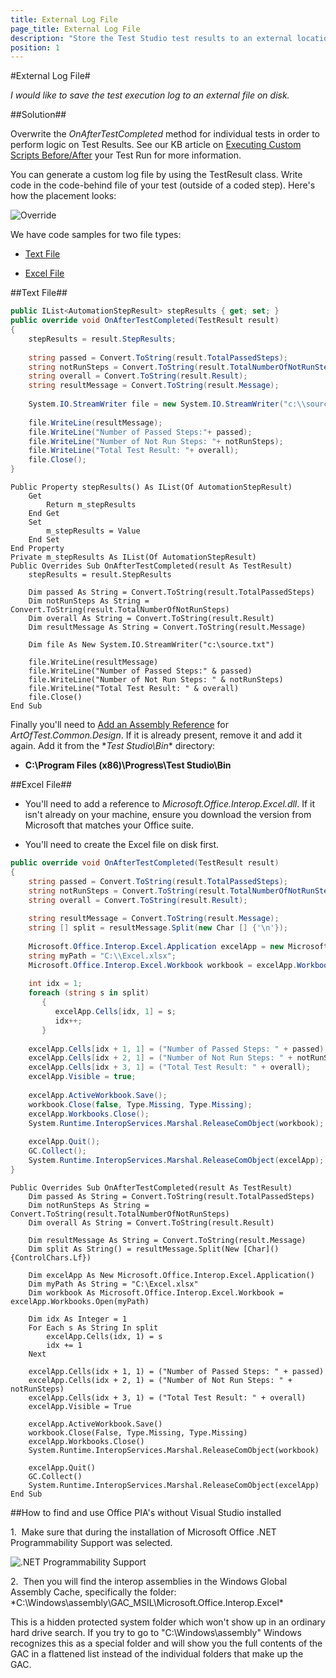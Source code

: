 ```yaml
---
title: External Log File
page_title: External Log File
description: "Store the Test Studio test results to an external location."
position: 1
---
```

#External Log File#

*I would like to save the test execution log to an external file on disk.*

##Solution##

Overwrite the *OnAfterTestCompleted* method for individual tests in order to perform logic on Test Results. See our KB article on <a href="/advanced-topics/coded-samples/general/custom-scripts-before-after" target="_blank">Executing Custom Scripts Before/After</a> your Test Run for more information.

You can generate a custom log file by using the TestResult class. Write code in the code-behind file of your test (outside of a coded step). Here's how the placement looks:

![Override][1]

[1]: /img/advanced-topics/coded-samples/general/external-log-file/fig1.png

We have code samples for two file types:

*	<a href="#text-file">Text File</a>

*	<a href="#excel-file">Excel File</a>

##Text File##

```C#
public IList<AutomationStepResult> stepResults { get; set; }
public override void OnAfterTestCompleted(TestResult result)
{
    stepResults = result.StepResults;
       
    string passed = Convert.ToString(result.TotalPassedSteps);
    string notRunSteps = Convert.ToString(result.TotalNumberOfNotRunSteps);
    string overall = Convert.ToString(result.Result);
    string resultMessage = Convert.ToString(result.Message);
       
    System.IO.StreamWriter file = new System.IO.StreamWriter("c:\\source.txt");
       
    file.WriteLine(resultMessage);
    file.WriteLine("Number of Passed Steps:"+ passed);
    file.WriteLine("Number of Not Run Steps: "+ notRunSteps);
    file.WriteLine("Total Test Result: "+ overall);
    file.Close();
}
```
```VB
Public Property stepResults() As IList(Of AutomationStepResult)
    Get
        Return m_stepResults
    End Get
    Set
        m_stepResults = Value
    End Set
End Property
Private m_stepResults As IList(Of AutomationStepResult)
Public Overrides Sub OnAfterTestCompleted(result As TestResult)
    stepResults = result.StepResults
 
    Dim passed As String = Convert.ToString(result.TotalPassedSteps)
    Dim notRunSteps As String = Convert.ToString(result.TotalNumberOfNotRunSteps)
    Dim overall As String = Convert.ToString(result.Result)
    Dim resultMessage As String = Convert.ToString(result.Message)
 
    Dim file As New System.IO.StreamWriter("c:\source.txt")
 
    file.WriteLine(resultMessage)
    file.WriteLine("Number of Passed Steps:" & passed)
    file.WriteLine("Number of Not Run Steps: " & notRunSteps)
    file.WriteLine("Total Test Result: " & overall)
    file.Close()
End Sub
```

Finally you'll need to <a href="/advanced-topics/coded-steps/add-assembly-reference" target="_blank">Add an Assembly Reference</a> for *ArtOfTest.Common.Design*. If it is already present, remove it and add it again. Add it from the \**Test Studio\Bin** directory:

*	**C:\Program Files (x86)\Progress\Test Studio\Bin**

 

##Excel File##

* You'll need to add a reference to *Microsoft.Office.Interop.Excel.dll*. If it isn't already on your machine, ensure you download the version from Microsoft that matches your Office suite.

* You'll need to create the Excel file on disk first.

```C#
public override void OnAfterTestCompleted(TestResult result)
{
    string passed = Convert.ToString(result.TotalPassedSteps);
    string notRunSteps = Convert.ToString(result.TotalNumberOfNotRunSteps);
    string overall = Convert.ToString(result.Result);
     
    string resultMessage = Convert.ToString(result.Message);  
    string [] split = resultMessage.Split(new Char [] {'\n'});
              
    Microsoft.Office.Interop.Excel.Application excelApp = new Microsoft.Office.Interop.Excel.Application();           
    string myPath = "C:\\Excel.xlsx";
    Microsoft.Office.Interop.Excel.Workbook workbook = excelApp.Workbooks.Open(myPath);
            
    int idx = 1;
    foreach (string s in split)
       {
          excelApp.Cells[idx, 1] = s;
          idx++;
       }
             
    excelApp.Cells[idx + 1, 1] = ("Number of Passed Steps: " + passed);
    excelApp.Cells[idx + 2, 1] = ("Number of Not Run Steps: " + notRunSteps);
    excelApp.Cells[idx + 3, 1] = ("Total Test Result: " + overall);
    excelApp.Visible = true;
           
    excelApp.ActiveWorkbook.Save();
    workbook.Close(false, Type.Missing, Type.Missing);
    excelApp.Workbooks.Close();
    System.Runtime.InteropServices.Marshal.ReleaseComObject(workbook);
             
    excelApp.Quit();
    GC.Collect();
    System.Runtime.InteropServices.Marshal.ReleaseComObject(excelApp);
}
```
```VB
Public Overrides Sub OnAfterTestCompleted(result As TestResult)
    Dim passed As String = Convert.ToString(result.TotalPassedSteps)
    Dim notRunSteps As String = Convert.ToString(result.TotalNumberOfNotRunSteps)
    Dim overall As String = Convert.ToString(result.Result)
 
    Dim resultMessage As String = Convert.ToString(result.Message)
    Dim split As String() = resultMessage.Split(New [Char]() {ControlChars.Lf})
 
    Dim excelApp As New Microsoft.Office.Interop.Excel.Application()
    Dim myPath As String = "C:\Excel.xlsx"
    Dim workbook As Microsoft.Office.Interop.Excel.Workbook = excelApp.Workbooks.Open(myPath)
 
    Dim idx As Integer = 1
    For Each s As String In split
        excelApp.Cells(idx, 1) = s
        idx += 1
    Next
 
    excelApp.Cells(idx + 1, 1) = ("Number of Passed Steps: " + passed)
    excelApp.Cells(idx + 2, 1) = ("Number of Not Run Steps: " + notRunSteps)
    excelApp.Cells(idx + 3, 1) = ("Total Test Result: " + overall)
    excelApp.Visible = True
 
    excelApp.ActiveWorkbook.Save()
    workbook.Close(False, Type.Missing, Type.Missing)
    excelApp.Workbooks.Close()
    System.Runtime.InteropServices.Marshal.ReleaseComObject(workbook)
 
    excelApp.Quit()
    GC.Collect()
    System.Runtime.InteropServices.Marshal.ReleaseComObject(excelApp)
End Sub
```

##How to find and use Office PIA's without Visual Studio installed

1.&nbsp; Make sure that during the installation of Microsoft Office .NET Programmability Support was selected.

![.NET Programmability Support][2]

2.&nbsp; Then you will find the interop assemblies in the Windows Global Assembly Cache, specifically the folder: *C:\Windows\assembly\GAC_MSIL\Microsoft.Office.Interop.Excel\*

This is a hidden protected system folder which won't show up in an ordinary hard drive search. If you try to go to "C:\Windows\assembly" Windows recognizes this as a special folder and will show you the full contents of the GAC in a flattened list instead of the individual folders that make up the GAC.

[2]: /img/advanced-topics/coded-samples/general/random-row/fig2.png